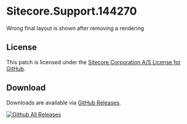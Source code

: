 # Sitecore.Support.144270
Wrong final layout is shown after removing a rendering

## License  
This patch is licensed under the [Sitecore Corporation A/S License for GitHub](https://github.com/sitecoresupport/Sitecore.Support.144270/blob/master/LICENSE).  

## Download  
Downloads are available via [GitHub Releases](https://github.com/sitecoresupport/Sitecore.Support.144270/releases).  

[![Github All Releases](https://img.shields.io/github/downloads/SitecoreSupport/Sitecore.Support.144270/total.svg)](https://github.com/SitecoreSupport/Sitecore.Support.144270/releases)
